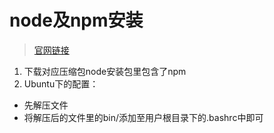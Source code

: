 # node及npm安装
>[官网链接](https://nodejs.org/en/download/)
1. 下载对应压缩包node安装包里包含了npm
2. Ubuntu下的配置：
- 先解压文件
- 将解压后的文件里的bin/添加至用户根目录下的.bashrc中即可